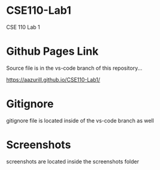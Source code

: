 # CSE110-Lab1
CSE 110 Lab 1 
# Github Pages Link
Source file is in the vs-code branch of this repository...

https://aazurill.github.io/CSE110-Lab1/

# Gitignore
gitignore file is located inside of the vs-code branch as well 

# Screenshots
screenshots are located inside the screenshots folder

